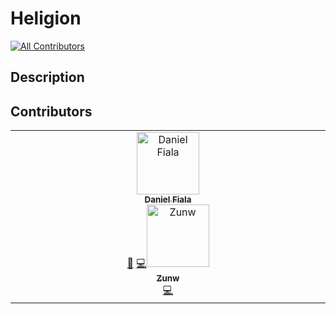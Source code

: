 # Heligion
<!-- ALL-CONTRIBUTORS-BADGE:START - Do not remove or modify this section -->
[![All Contributors](https://img.shields.io/badge/all_contributors-1-orange.svg?style=flat-square)](#contributors-)
<!-- ALL-CONTRIBUTORS-BADGE:END -->

## Description

## Contributors

<!-- ALL-CONTRIBUTORS-LIST:START - Do not remove or modify this section -->
<!-- prettier-ignore-start -->
<!-- markdownlint-disable -->
<table>
  <tbody>
    <tr>
      <td align="center" valign="top" width="14.28%"><a href="https://github.com/zZHorizonZz"><img src="https://avatars.githubusercontent.com/u/60035933?v=4?s=100" width="100px;" alt="Daniel Fiala"/><br /><sub><b>Daniel Fiala</b></sub></a><br /><a href="#maintenance-zZHorizonZz" title="Maintenance">🚧</a> <a href="https://github.com/zZHorizonZz/Heligion/commits?author=zZHorizonZz" title="Code">💻</a><a href="https://github.com/ZunwDev"><img src="https://avatars.githubusercontent.com/u/43964753?v=4?s=100" width="100px;" alt="Zunw"/><br /><sub><b>Zunw</b></sub></a><br /><a href="https://github.com/zZHorizonZz/Heligion/commits?author=ZunwDev" title="Code">💻</a></td>
    </tr>
  </tbody>
</table>

<!-- markdownlint-restore -->
<!-- prettier-ignore-end -->

<!-- ALL-CONTRIBUTORS-LIST:END -->
<!-- prettier-ignore-start -->
<!-- markdownlint-disable -->

<!-- markdownlint-restore -->
<!-- prettier-ignore-end -->

<!-- ALL-CONTRIBUTORS-LIST:END -->
